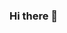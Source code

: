 ### Hi there 👋

<!--
**KavishGoyal/KavishGoyal** is a ✨ _special_ ✨ repository because its `README.md` (this file) appears on your GitHub profile.

Here are some ideas to get you started:
[linkedin][https://www.linkedin.com/in/kavish-goyal-595583b2/][Instagram][https://www.instagram.com/j_n__k_v_s_h/][Kaggle][https://www.kaggle.com/kavishgoyal] [Gmail][kavishjain111@gmail.com][HackerEarth][https://www.kaggle.com/kavishgoyal]
- 🔭 I am currently working on building a NLP project.
- 🌱 I am currently learning Natural Language Processing techniques like: Transformers, BERT.
- 👯 I am looking to collaborate on exciting Data Science/ AI projects, Hackathons and to contribute to open source projects.
- 🤔 I am looking for opportunity for full time job/internship in the AI/Data Science domain and to contribute towards the welfare of the Community.
- 🤔 I am looking for help in deploying my other NLP project using Docker container on any cloud platform.
- 💬 Ask me about anything related to Data Science/AI/ML and how i created my own path to become ,what i am today.
- 📫 How to reach me: Connect with me directly on Linkedin[https://www.linkedin.com/in/kavish-goyal-595583b2/][On GitHub][https://github.com/KavishGoyal/][Instagram][https://www.instagram.com/j_n__k_v_s_h/] or contact me directly on [Gmail][kavishjain111@gmail.com]
- 😄 Pronouns: 
- ⚡ Fun fact: ... Our stories are not fairytales, these are real and Data Driven.
-->
